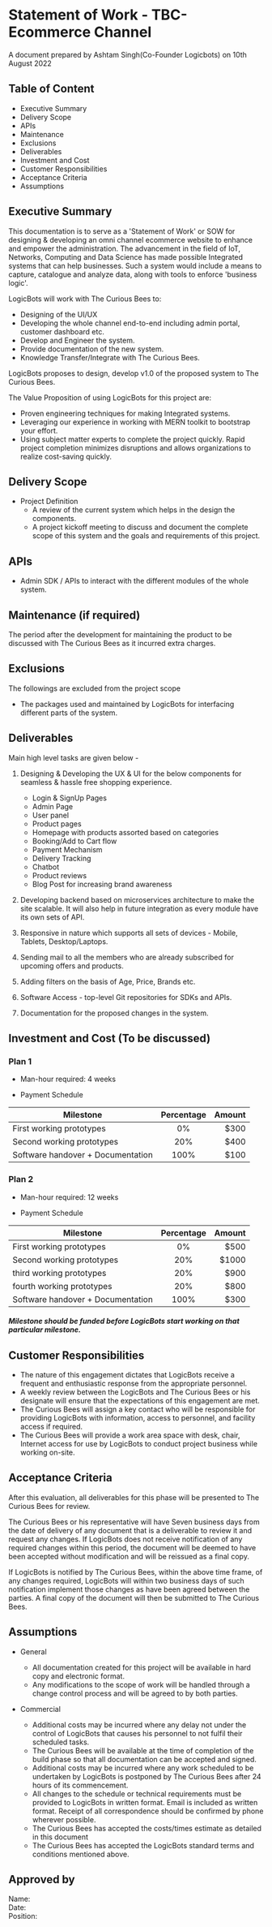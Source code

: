 
# Statement of Work - TBC-Ecommerce Channel

A document prepared by 
Ashtam Singh(Co-Founder Logicbots) on 10th August 2022

## Table of Content

* Executive Summary
* Delivery Scope
* APIs
* Maintenance
* Exclusions
* Deliverables
* Investment and Cost
* Customer Responsibilities
* Acceptance Criteria
* Assumptions


## Executive Summary
This documentation is to serve as a 'Statement of Work' or SOW for designing & developing an omni channel ecommerce website to enhance and empower the administration. The advancement in the field of IoT, Networks, Computing and Data Science has made possible Integrated systems that can help businesses. Such a system would include a means to capture, catalogue and analyze data, along with tools to enforce 'business logic'.

LogicBots will work with The Curious Bees to:

* Designing of the UI/UX
* Developing the whole channel end-to-end including admin portal, customer dashboard etc. 
* Develop and Engineer the system.
* Provide documentation of the new system.
* Knowledge Transfer/Integrate with The Curious Bees.

LogicBots proposes to design, develop v1.0 of the proposed system to The Curious Bees.

The Value Proposition of using LogicBots for this project are:
* Proven engineering techniques for making Integrated systems.
* Leveraging our experience in working with MERN toolkit to bootstrap your effort. 
* Using subject matter experts to complete the project quickly. Rapid project completion minimizes disruptions and allows organizations to realize cost-saving quickly.

## Delivery Scope

* Project Definition
    - A review of the current system which helps in the design the components.
    - A project kickoff meeting to discuss and document the complete scope of this system and the goals and requirements of this project.

## APIs

* Admin SDK / APIs to interact with the different modules of the whole system.

## Maintenance (if required)
The period after the development for maintaining the product to be discussed with The Curious Bees as it incurred extra charges.

## Exclusions
The followings are excluded from the project scope
* The packages used and maintained by LogicBots for interfacing different parts of the system.

## Deliverables

Main high level tasks are given below - 

1. Designing & Developing the UX & UI for the below components for seamless & hassle free shopping experience.
    - Login & SignUp Pages
    - Admin Page
    - User panel
    - Product pages
    - Homepage with products assorted based on categories
    - Booking/Add to Cart flow
    - Payment Mechanism
    - Delivery Tracking
    - Chatbot 
    - Product reviews
    - Blog Post for increasing brand awareness

2. Developing backend based on microservices architecture to make the site scalable. It will also help in future integration as every module have its own sets of API.

3. Responsive in nature which supports all sets of devices - Mobile, Tablets, Desktop/Laptops.

4. Sending mail to all the members who are already subscribed for upcoming offers and products.

5. Adding filters on the basis of Age, Price, Brands etc.

6. Software Access - top-level Git repositories for SDKs and APIs.

7. Documentation for the proposed changes in the system.

## Investment and Cost (To be discussed)
### Plan 1

* Man-hour required: 4 weeks

 * Payment Schedule

| Milestone                                                      | Percentage    | Amount | 
| -------------                                                  |:-------------:| -----: |  
| First working prototypes                                       | 0%            | $300   |
| Second working prototypes                                      | 20%           | $400   |
| Software handover + Documentation                              | 100%          | $100   |

### Plan 2

* Man-hour required: 12 weeks

* Payment Schedule

| Milestone                                                      | Percentage    | Amount | 
| -------------                                                  |:-------------:| -----: |  
| First working prototypes                                       | 0%            | $500   |
| Second working prototypes                                      | 20%           | $1000  |
| third working prototypes                                       | 20%           | $900   |
| fourth working prototypes                                      | 20%           | $800   |
| Software handover + Documentation                              | 100%          | $300   |


##### Milestone should be funded before LogicBots start working on that particular milestone.

## Customer Responsibilities
* The nature of this engagement dictates that LogicBots receive a frequent and enthusiastic response from the appropriate personnel.
* A weekly review between the LogicBots and The Curious Bees or his designate will ensure that the expectations of this engagement are met.
* The Curious Bees will assign a key contact who will be responsible for providing LogicBots with information, access to personnel, and facility access if required.
* The Curious Bees will provide a work area space with desk, chair, Internet access for use by LogicBots to conduct project business while working on-site.

## Acceptance Criteria
After this evaluation, all deliverables for this phase will be presented to The Curious Bees for review.

The Curious Bees or his representative will have Seven business days from the date of delivery of any document that is a deliverable to review it and request any changes. If LogicBots does not receive notification of any required changes within this period, the document will be deemed to have been accepted without modification and will be reissued as a final copy.

If LogicBots is notified by The Curious Bees, within the above time frame, of any changes required, LogicBots will within two business days of such notification implement those changes as have been agreed between the parties.  A final copy of the document will then be submitted to The Curious Bees.

## Assumptions
* General
    * All documentation created for this project will be available in hard copy and electronic format.
    * Any modifications to the scope of work will be handled through a change control process and will be agreed to by both parties.

* Commercial
    * Additional costs may be incurred where any delay not under the control of LogicBots that causes his personnel to not fulfil their scheduled tasks.
    * The Curious Bees will be available at the time of completion of the build phase so that all documentation can be accepted and signed.
    * Additional costs may be incurred where any work scheduled to be undertaken by LogicBots is postponed by The Curious Bees after 24 hours of its commencement.
    * All changes to the schedule or technical requirements must be provided to LogicBots in written format. Email is included as written format. Receipt of all correspondence should be confirmed by phone wherever possible.
    * The Curious Bees has accepted the costs/times estimate as detailed in this document
    * The Curious Bees has accepted the LogicBots standard terms and conditions mentioned above.


## Approved by
Name:   
Date:   
Position: 
